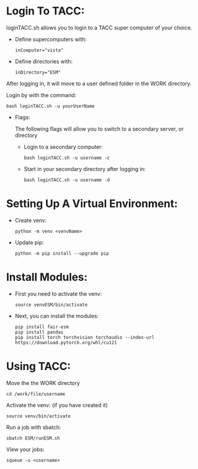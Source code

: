 # Login To TACC: 

loginTACC.sh allows you to login to a TACC super computer of your choice.

- Define supercomputers with:

      inComputer="vista"

- Define directories with:

      inDirectory="ESM"

After logging in, it will move to a user defined folder in the WORK directory.


Login by with the command: 

    bash loginTACC.sh -u yourUserName

- Flags:

  The following flags will allow you to switch to a secondary server, or directory

  - Login to a secondary computer:

        bash loginTACC.sh -u username -c

  - Start in your secondary directory after logging in:
  
        bash loginTACC.sh -u username -d

# Setting Up A Virtual Environment:

- Create venv:

      python -m venv <venvName>

- Update pip:

      python -m pip install --upgrade pip

# Install Modules:

- First you need to activate the venv:

      source venvESM/bin/activate

- Next, you can install the modules:
  
      pip install fair-esm
      pip install pandas
      pip install torch torchvision torchaudio --index-url https://download.pytorch.org/whl/cu121


# Using TACC:

Move the the WORK directory

    cd /work/file/username

Activate the venv: (if you have created it)

    source venv/bin/activate

Run a job with sbatch:

    sbatch ESM/runESM.sh

View your jobs:

    squeue -u <username>
